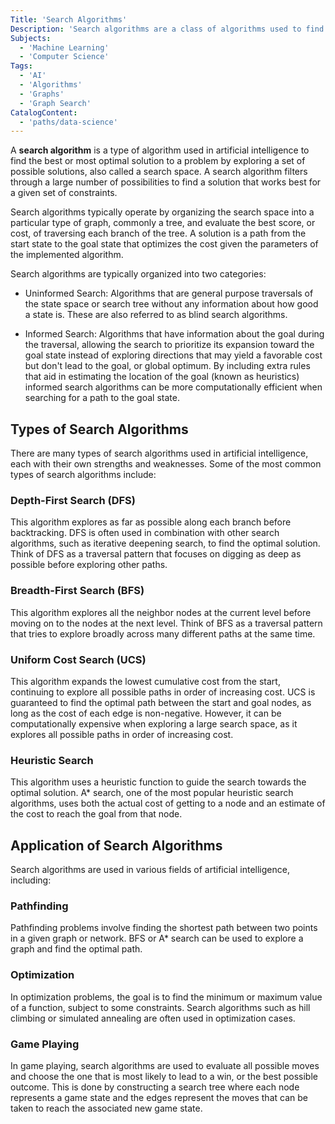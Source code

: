 ```yaml
---
Title: 'Search Algorithms'
Description: 'Search algorithms are a class of algorithms used to find an optimal solution to a problem by exploring a search space.'
Subjects:
  - 'Machine Learning'
  - 'Computer Science'
Tags:
  - 'AI'
  - 'Algorithms'
  - 'Graphs'
  - 'Graph Search'
CatalogContent:
  - 'paths/data-science'
---
```


A **search algorithm** is a type of algorithm used in artificial intelligence to find the best or most optimal solution to a problem by exploring a set of possible solutions, also called a search space. A search algorithm filters through a large number of possibilities to find a solution that works best for a given set of constraints.

Search algorithms typically operate by organizing the search space into a particular type of graph, commonly a tree, and evaluate the best score, or cost, of traversing each branch of the tree. A solution is a path from the start state to the goal state that optimizes the cost given the parameters of the implemented algorithm.

Search algorithms are typically organized into two categories:

- Uninformed Search: Algorithms that are general purpose traversals of the state space or search tree without any information about how good a state is. These are also referred to as blind search algorithms.

- Informed Search: Algorithms that have information about the goal during the traversal, allowing the search to prioritize its expansion toward the goal state instead of exploring directions that may yield a favorable cost but don't lead to the goal, or global optimum. By including extra rules that aid in estimating the location of the goal (known as heuristics) informed search algorithms can be more computationally efficient when searching for a path to the goal state.

## Types of Search Algorithms

There are many types of search algorithms used in artificial intelligence, each with their own strengths and weaknesses. Some of the most common types of search algorithms include:

### Depth-First Search (DFS)

This algorithm explores as far as possible along each branch before backtracking. DFS is often used in combination with other search algorithms, such as iterative deepening search, to find the optimal solution. Think of DFS as a traversal pattern that focuses on digging as deep as possible before exploring other paths.

### Breadth-First Search (BFS)

This algorithm explores all the neighbor nodes at the current level before moving on to the nodes at the next level. Think of BFS as a traversal pattern that tries to explore broadly across many different paths at the same time.

### Uniform Cost Search (UCS)

This algorithm expands the lowest cumulative cost from the start, continuing to explore all possible paths in order of increasing cost. UCS is guaranteed to find the optimal path between the start and goal nodes, as long as the cost of each edge is non-negative. However, it can be computationally expensive when exploring a large search space, as it explores all possible paths in order of increasing cost.

### Heuristic Search

This algorithm uses a heuristic function to guide the search towards the optimal solution. A\* search, one of the most popular heuristic search algorithms, uses both the actual cost of getting to a node and an estimate of the cost to reach the goal from that node.

## Application of Search Algorithms

Search algorithms are used in various fields of artificial intelligence, including:

### Pathfinding

Pathfinding problems involve finding the shortest path between two points in a given graph or network. BFS or A\* search can be used to explore a graph and find the optimal path.

### Optimization

In optimization problems, the goal is to find the minimum or maximum value of a function, subject to some constraints. Search algorithms such as hill climbing or simulated annealing are often used in optimization cases.

### Game Playing

In game playing, search algorithms are used to evaluate all possible moves and choose the one that is most likely to lead to a win, or the best possible outcome. This is done by constructing a search tree where each node represents a game state and the edges represent the moves that can be taken to reach the associated new game state.
